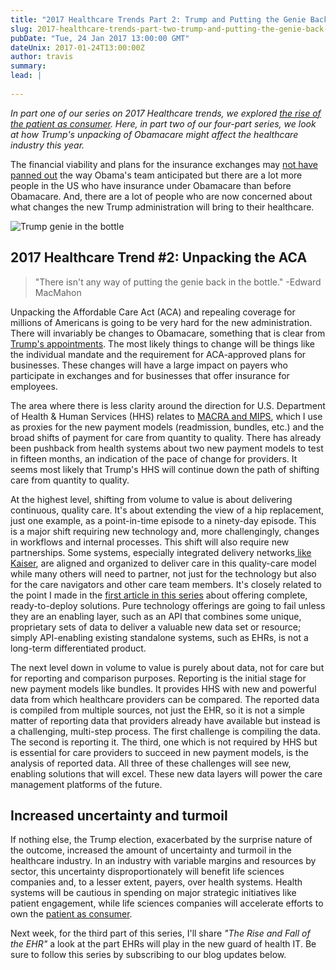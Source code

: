 ```yaml
---
title: "2017 Healthcare Trends Part 2: Trump and Putting the Genie Back in the Bottle"
slug: 2017-healthcare-trends-part-two-trump-and-putting-the-genie-back-in-the-bottle
pubDate: "Tue, 24 Jan 2017 13:00:00 GMT"
dateUnix: 2017-01-24T13:00:00Z
author: travis
summary: 
lead: |
    
---
```


_In part one of our series on 2017 Healthcare trends, we explored [the rise of the patient as consumer][1]. Here, in part two of our four-part series, we look at how Trump's unpacking of Obamacare might affect the healthcare industry this year._

The financial viability and plans for the insurance exchanges may [not have panned out][2] the way Obama's team anticipated but there are a lot more people in the US who have insurance under Obamacare than before Obamacare. And, there are a lot of people who are now concerned about what changes the new Trump administration will bring to their healthcare.

![Trump genie in the bottle][3]

## 2017 Healthcare Trend #2: Unpacking the ACA

> "There isn't any way of putting the genie back in the bottle." -Edward MacMahon

Unpacking the Affordable Care Act (ACA) and repealing coverage for millions of Americans is going to be very hard for the new administration. There will invariably be changes to Obamacare, something that is clear from [Trump's appointments][4]. The most likely things to change will be things like the individual mandate and the requirement for ACA-approved plans for businesses. These changes will have a large impact on payers who participate in exchanges and for businesses that offer insurance for employees.

The area where there is less clarity around the direction for U.S. Department of Health & Human Services (HHS) relates to [MACRA and MIPS][5], which I use as proxies for the new payment models (readmission, bundles, etc.) and the broad shifts of payment for care from quantity to quality. There has already been pushback from health systems about two new payment models to test in fifteen months, an indication of the pace of change for providers. It seems most likely that Trump's HHS will continue down the path of shifting care from quantity to quality.

At the highest level, shifting from volume to value is about delivering continuous, quality care. It's about extending the view of a hip replacement, just one example, as a point-in-time episode to a ninety-day episode. This is a major shift requiring new technology and, more challengingly, changes in workflows and internal processes. This shift will also require new partnerships. Some systems, especially integrated delivery networks[ like Kaiser][6], are aligned and organized to deliver care in this quality-care model while many others will need to partner, not just for the technology but also for the care navigators and other care team members. It's closely related to the point I made in the [first article in this series][1] about offering complete, ready-to-deploy solutions. Pure technology offerings are going to fail unless they are an enabling layer, such as an API that combines some unique, proprietary sets of data to deliver a valuable new data set or resource; simply API-enabling existing standalone systems, such as EHRs, is not a long-term differentiated product.

The next level down in volume to value is purely about data, not for care but for reporting and comparison purposes. Reporting is the initial stage for new payment models like bundles. It provides HHS with new and powerful data from which healthcare providers can be compared. The reported data is compiled from multiple sources, not just the EHR, so it is not a simple matter of reporting data that providers already have available but instead is a challenging, multi-step process. The first challenge is compiling the data. The second is reporting it. The third, one which is not required by HHS but is essential for care providers to succeed in new payment models, is the analysis of reported data. All three of these challenges will see new, enabling solutions that will excel. These new data layers will power the care management platforms of the future.

## Increased uncertainty and turmoil

If nothing else, the Trump election, exacerbated by the surprise nature of the outcome, increased the amount of uncertainty and turmoil in the healthcare industry. In an industry with variable margins and resources by sector, this uncertainty disproportionately will benefit life sciences companies and, to a lesser extent, payers, over health systems. Health systems will be cautious in spending on major strategic initiatives like patient engagement, while life sciences companies will accelerate efforts to own the [patient as consumer][7].

Next week, for the third part of this series,  I'll share _"The Rise and Fall of the EHR"_ a look at the part EHRs will play in the new guard of health IT. Be sure to follow this series by subscribing to our blog updates below. 

[1]: http://content.catalyze.io/blog/2017-healthcare-trends-part-1-the-rise-of-patient-as-consumer
[2]: http://www.washingtontimes.com/news/2016/aug/29/aetna-unitedhealth-pulling-out-of-obamacare-leavin/
[3]: https://images.contentful.com/189dvqdsjh46/46JzFWjFvaQgcuAKA6uGcq/7bf132aa7a6aa5f76b1122de7c8360d1/Trump_20genie_20in_20the_20bottle.jpg "Trump genie in the bottle"
[4]: https://www.washingtonpost.com/news/powerpost/wp/2016/11/28/trump-to-name-rep-tom-price-as-next-hhs-secretary/
[5]: https://catalyze.io/learn/macra-and-mips-explanation
[6]: https://healthy.kaiserpermanente.org/
[7]: http://healthcare.mckinsey.com/debunking-common-myths-about-healthcare-consumerism
